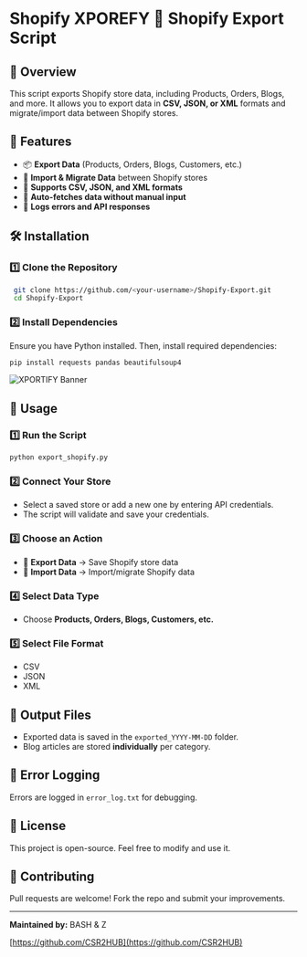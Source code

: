 # Shopify XPOREFY 🚀 Shopify Export Script

## 📌 Overview
This script exports Shopify store data, including Products, Orders, Blogs, and more. It allows you to export data in **CSV, JSON, or XML** formats and migrate/import data between Shopify stores.

## 📂 Features
- 📦 **Export Data** (Products, Orders, Blogs, Customers, etc.)
- 🔄 **Import & Migrate Data** between Shopify stores
- 📑 **Supports CSV, JSON, and XML formats**
- 🚀 **Auto-fetches data without manual input**
- 📝 **Logs errors and API responses**

## 🛠️ Installation
### **1️⃣ Clone the Repository**
```sh
 git clone https://github.com/<your-username>/Shopify-Export.git
 cd Shopify-Export
```

### **2️⃣ Install Dependencies**
Ensure you have Python installed. Then, install required dependencies:
```sh
pip install requests pandas beautifulsoup4
```

![XPORTIFY Banner](https://raw.githubusercontent.com/YourUsername/YourRepo/main/xportify_banner.png)

## 🎯 Usage
### **1️⃣ Run the Script**
```sh
python export_shopify.py
```

### **2️⃣ Connect Your Store**
- Select a saved store or add a new one by entering API credentials.
- The script will validate and save your credentials.

### **3️⃣ Choose an Action**
- 🔹 **Export Data** → Save Shopify store data
- 🔹 **Import Data** → Import/migrate Shopify data

### **4️⃣ Select Data Type**
- Choose **Products, Orders, Blogs, Customers, etc.**

### **5️⃣ Select File Format**
- CSV
- JSON
- XML

## 📂 Output Files
- Exported data is saved in the `exported_YYYY-MM-DD` folder.
- Blog articles are stored **individually** per category.

## 🛑 Error Logging
Errors are logged in `error_log.txt` for debugging.

## 📜 License
This project is open-source. Feel free to modify and use it.

## 🤝 Contributing
Pull requests are welcome! Fork the repo and submit your improvements.

---
**Maintained by:** BASH & Z

[https://github.com/CSR2HUB](https://github.com/CSR2HUB)

